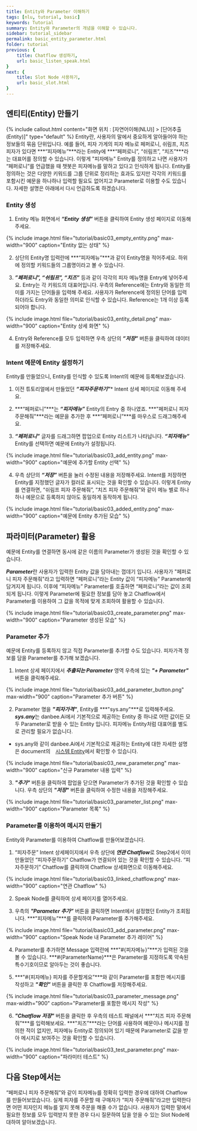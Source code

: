 ```yaml
---
title: Entity와 Parameter 이해하기 
tags: [nlu, tutorial, basic]
keywords: Tutorial
summary: Entity와 Parameter의 개념을 이해할 수 있습니다.
sidebar: tutorial_sidebar
permalink: basic_entity_parameter.html
folder: tutorial
previous: {
    title: Chatflow 생성하기, 
    url: basic_listen_speak.html
}
next: {
    title: Slot Node 사용하기, 
    url: basic_slot.html
}
---
```


## 엔티티(Entity) 만들기
{% include callout.html content="화면 위치 : [자연어이해(NLU)] > [단어추출(Entity)]" type="default" %}
Entity란, 사용자의 말에서 중요하게 알아들어야 하는 정보들의 묶음 단위입니다. 예를 들어, 피자 가게의 피자 메뉴로 페퍼로니, 쉬림프, 치즈 피자가 있다면 ***“피자메뉴”***라는 Entity에 ***“페퍼로니”, “쉬림프”, “치즈”***라는 대표어를 정의할 수 있습니다. 이렇게 "피자메뉴" Entity를 정의하고 나면 사용자가 “페퍼로니”를 언급했을 때 챗봇은 피자메뉴를 말하고 있다고 인식하게 됩니다. Entity를 정의하는 것은 다양한 키워드를 그룹 단위로 정리하는 효과도 있지만 각각의 키워드를 포함시킨 예문을 하나하나 입력할 필요도 없어지고 Parameter로 이용할 수도 있습니다. 자세한 설명은 아래에서 다시 언급하도록 하겠습니다.

### Entity 생성
1) Entity 메뉴 화면에서 ***“Entity 생성”*** 버튼을 클릭하여 Entity 생성 페이지로 이동해주세요.

{% include image.html file="tutorial/basic03_empty_entity.png" max-width="900" caption="Entity 없는 상태" %}

2) 상단의 Entity명 입력란에 ***“피자메뉴”***과 같이 Entity명을 적어주세요. 하위에 정의할 키워드들의 그룹명이라고 볼 수 있습니다.

3) ***”페퍼로니”, “쉬림프”, “치즈”*** 등과 같이 각각의 피자 메뉴명을 Entry에 넣어주세요. Entry는 각 키워드의 대표어입니다. 우측의 Reference에는 Entry와 동일한 의미를 가지는 단어들을 입력해 주세요. 사용자가 Reference에 정의된 단어를 입력하더라도 Entry와 동일한 의미로 인식할 수 있습니다. Reference는 1개 이상 등록되어야 합니다.

{% include image.html file="tutorial/basic03_entity_detail.png" max-width="900" caption="Entity 상세 화면" %}

4) Entry와 Reference를 모두 입력하면 우측 상단의 ***”저장”*** 버튼을 클릭하여 데이터를 저장해주세요.

### Intent 예문에 Entity 설정하기
Entity를 만들었으니, Entity를 인식할 수 있도록 Intent의 예문에 등록해보겠습니다.

1) 이전 튜토리얼에서 만들었던 ***“피자주문하기”**** Intent 상세 페이지로 이동해 주세요.

2) ***“페퍼로니”***는 ***“피자메뉴”*** Entity의 Entry 중 하나였죠. ***"페퍼로니 피자 주문해줘"***라는 예문을 추가한 후 ***“페퍼로니”***를 마우스로 드래그해주세요.

3) ***“페퍼로니”*** 글자를 드래그하면 팝업으로 Entity 리스트가 나타납니다. ***“피자메뉴”*** Entity를 선택하면 예문에 Entity가 설정됩니다. 

{% include image.html file="tutorial/basic03_add_entity.png" max-width="900" caption="예문에 추가할 Entity 선택" %}

4) 우측 상단의 ***“저장”*** 버튼을 눌러 수정된 내용을 저장해주세요. Intent를 저장하면 Entity를 지정했던 글자가 컬러로 표시되는 것을 확인할 수 있습니다. 이렇게 Entity를 연결하면, “쉬림프 피자 주문해줘”, “치즈 피자 주문해줘”와 같이 메뉴 별로 하나하나 예문으로 등록하지 않아도 동일하게 동작하게 됩니다.

{% include image.html file="tutorial/basic03_added_entity.png" max-width="900" caption="예문에 Entity 추가된 모습" %}

## 파라미터(Parameter) 활용
예문에 Entity를 연결하면 동시에 같은 이름의 Parameter가 생성된 것을 확인할 수 있습니다.

***Parameter***란 사용자가 입력한 Entity 값을 담아내는 껍데기 입니다. 사용자가 "페퍼로니 피자 주문해줘"라고 입력하면 “페퍼로니”라는 Entity 값이 “피자메뉴” Parameter에 담겨지게 됩니다. 이후에 “피자메뉴” Parameter를 호출하면 “페퍼로니”라는 값이 조회되게 됩니다. 이렇게 Parameter에 필요한 정보를 담아 놓고 Chatflow에서 Parameter를 이용하여 그 값을 목적에 맞게 조회하여 활용할 수 있습니다. 

{% include image.html file="tutorial/basic03_create_parameter.png" max-width="900" caption="Parameter 생성된 모습" %}

### Parameter 추가
예문에 Entity를 등록하지 않고 직접 Parameter를 추가할 수도 있습니다. 피자가격 정보를 담을 Parameter를 추가해 보겠습니다.

1) Intent 상세 페이지에서 ***추출되는 Parameter*** 영역 우측에 있는 ***"+ Parameter"*** 버튼을 클릭해주세요.

{% include image.html file="tutorial/basic03_add_parameter_button.png" max-width="900" caption="Parameter 추가 버튼" %}

2) Parameter 명을 ***"피자가격"***, Entity를 ***"sys.any"***로 입력해주세요. ***sys.any***는 danbee.Ai에서 기본적으로 제공하는 Entity 중 하나로 어떤 값이든 모두 Parameter로 받을 수 있는 Entity 입니다. 피자메뉴 Entity처럼 대표어를 별도로 관리할 필요가 없습니다.
- sys.any와 같이 danbee.Ai에서 기본적으로 제공하는 Entity에 대한 자세한 설명은 document의 <span class="link"><i class="fa fa-external-link-square" aria-hidden="true" style="margin: 0px 5px"></i>[시스템 Entity](/entity.html#%EC%8B%9C%EC%8A%A4%ED%85%9C-entity)</span>에서 확인할 수 있습니다.

{% include image.html file="tutorial/basic03_new_parameter.png" max-width="900" caption="신규 Parameter 내용 입력" %}

3) ***"추가"*** 버튼을 클릭하여 팝업을 닫으면 Parameter가 추가된 것을 확인할 수 있습니다. 우측 상단의 ***"저장"*** 버튼을 클릭하여 수정한 내용을 저장해주세요.

{% include image.html file="tutorial/basic03_parameter_list.png" max-width="900" caption="Parameter 목록" %}

### Parameter를 이용하여 메시지 만들기
Entity와 Parameter를 이용하여 Chatflow를 만들어보겠습니다.

1) “피자주문” Intent 상세페이지에서 우측 상단에 ***연관 Chatflow***로 Step2에서 이미 만들었던 “피자주문하기” Chatflow가 연결되어 있는 것을 확인할 수 있습니다. “피자주문하기” Chatflow를 클릭하여 Chatflow 상세화면으로 이동해주세요.

{% include image.html file="tutorial/basic03_linked_chatflow.png" max-width="900" caption="연관 Chatflow" %}

2) Speak Node를 클릭하여 상세 페이지를 열어주세요.

3) 우측의 ***"Parameter 추가”*** 버튼을 클릭하면 Intent에서 설정했던 Entity가 조회됩니다. ***"피자메뉴”***를 클릭하여 Parameter를 추가해주세요.

{% include image.html file="tutorial/basic03_add_parameter.png" max-width="900" caption="Speak Node 내 Parameter 추가 레이어" %}

4) Parameter를 추가하면 Message 입력란에 ***"#{피자메뉴}”***가 입력된 것을 볼 수 있습니다. ***#{ParameterName}***은 Parameter를 지정하도록 약속된 특수기호이므로 알아두는 것이 좋습니다. 

5) ***"#{피자메뉴} 피자를 주문할게요”***와 같이 Parameter를 포함한 메시지를 작성하고 ***"확인”*** 버튼을 클릭한 후 Chatflow를 저장해주세요.

{% include image.html file="tutorial/basic03_parameter_message.png" max-width="900" caption="Parameter를 포함한 메시지 작성" %}

6) ***"Chatflow 저장"*** 버튼을 클릭한 후 우측의 테스트 패널에서 ***“치즈 피자 주문해줘”***를 입력해보세요. ***"치즈”***라는 단어를 사용하여 예문이나 메시지를 정의한 적이 없지만, 피자메뉴 Entity로 정의되어 있기 때문에 Parameter로 값을 받아 메시지로 보여주는 것을 확인할 수 있습니다. 

{% include image.html file="tutorial/basic03_test_parameter.png" max-width="900" caption="파라미터 테스트" %}


## 다음 Step에서는
“페퍼로니 피자 주문해줘”와 같이 피자메뉴를 정확히 입력한 경우에 대하여 Chatflow를 만들어보았습니다. 실제 피자를 주문할 때 구매자가 “피자 주문해줘”라고만 입력한다면 어떤 피자인지 메뉴를 알지 못해 주문을 해줄 수가 없습니다. 사용자가 입력한 말에서 필요한 정보를 모두 입력받지 못한 경우 다시 질문하여 답을 얻을 수 있는 Slot Node에 대하여 알아보겠습니다.

